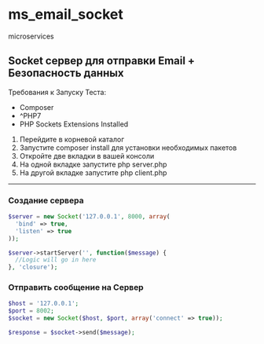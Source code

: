 # ms_email_socket
 microservices
 
## Socket сервер для отправки Email + Безопасность данных
 
Требования к Запуску Теста:<br>
- Composer<br>
- ^PHP7<br>
- PHP Sockets Extensions Installed<br>
 
1. Перейдите в корневой каталог<br>
2. Запустите composer install для установки необходимых пакетов<br>
3. Откройте две вкладки в вашей консоли<br>
4. На одной вкладке запустите php server.php<br>
5. На другой вкладке запустите php client.php<br>
 
_________________________________________________________________________________

### Создание сервера

```php
$server = new Socket('127.0.0.1', 8000, array(
  'bind' => true,
  'listen' => true
));

$server->startServer('', function($message) {
  //Logic will go in here
}, 'closure');
```

### Отправить сообщение на Сервер

```php
$host = '127.0.0.1';
$port = 8002;
$socket = new Socket($host, $port, array('connect' => true));

$response = $socket->send($message);
```

